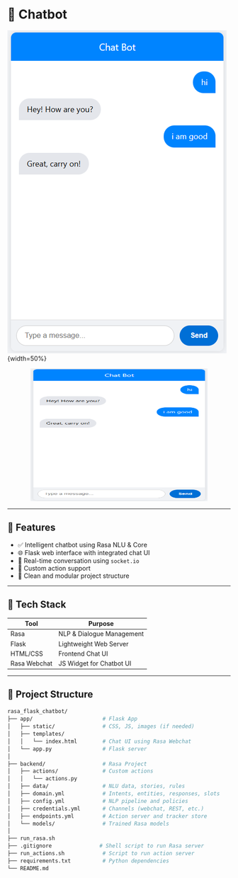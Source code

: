 # 🤖 Chatbot 

![Chatbot UI](chat-bot.png){width=50%}
<center>
    <img src="chat-bot.png" alt="Chatbot UI" width="400" height="300" />
</center>

---

## 🚀 Features

- ✅ Intelligent chatbot using Rasa NLU & Core
- 🌐 Flask web interface with integrated chat UI
- 💬 Real-time conversation using `socket.io`
- 🔧 Custom action support
- 📁 Clean and modular project structure

---

## 🧠 Tech Stack

| Tool     | Purpose                          |
|----------|----------------------------------|
| Rasa     | NLP & Dialogue Management        |
| Flask    | Lightweight Web Server           |
| HTML/CSS | Frontend Chat UI                 |
| Rasa Webchat | JS Widget for Chatbot UI     |

---

## 📁 Project Structure

```bash
rasa_flask_chatbot/
├── app/                      # Flask App
│   ├── static/               # CSS, JS, images (if needed)
│   ├── templates/
│   │   └── index.html        # Chat UI using Rasa Webchat
│   └── app.py                # Flask server
│
├── backend/                  # Rasa Project
│   ├── actions/              # Custom actions
│   │   └── actions.py
│   ├── data/                 # NLU data, stories, rules
│   ├── domain.yml            # Intents, entities, responses, slots
│   ├── config.yml            # NLP pipeline and policies
│   ├── credentials.yml       # Channels (webchat, REST, etc.)
│   ├── endpoints.yml         # Action server and tracker store
│   └── models/               # Trained Rasa models
│
├── run_rasa.sh
├── .gitignore               # Shell script to run Rasa server
├── run_actions.sh            # Script to run action server
├── requirements.txt          # Python dependencies
└── README.md

